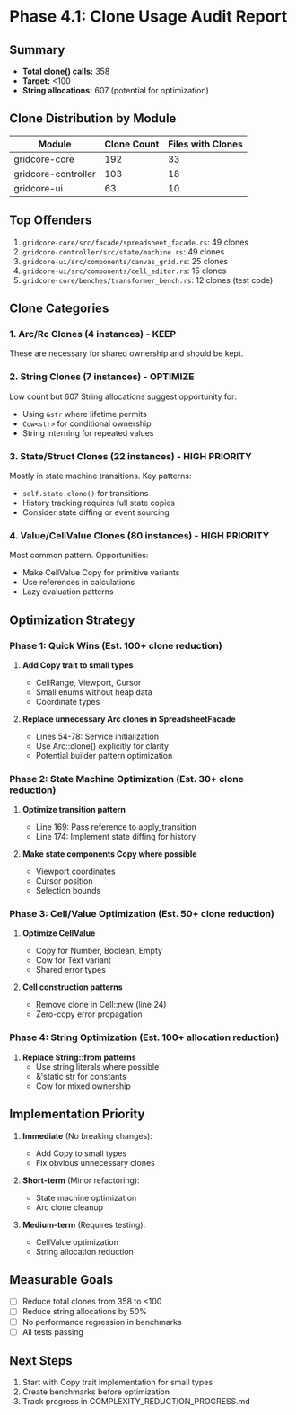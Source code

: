 # Phase 4.1: Clone Usage Audit Report

## Summary
- **Total clone() calls:** 358
- **Target:** <100
- **String allocations:** 607 (potential for optimization)

## Clone Distribution by Module

| Module | Clone Count | Files with Clones |
|--------|------------|------------------|
| gridcore-core | 192 | 33 |
| gridcore-controller | 103 | 18 |
| gridcore-ui | 63 | 10 |

## Top Offenders

1. `gridcore-core/src/facade/spreadsheet_facade.rs`: 49 clones
2. `gridcore-controller/src/state/machine.rs`: 49 clones
3. `gridcore-ui/src/components/canvas_grid.rs`: 25 clones
4. `gridcore-ui/src/components/cell_editor.rs`: 15 clones
5. `gridcore-core/benches/transformer_bench.rs`: 12 clones (test code)

## Clone Categories

### 1. Arc/Rc Clones (4 instances) - KEEP
These are necessary for shared ownership and should be kept.

### 2. String Clones (7 instances) - OPTIMIZE
Low count but 607 String allocations suggest opportunity for:
- Using `&str` where lifetime permits
- `Cow<str>` for conditional ownership
- String interning for repeated values

### 3. State/Struct Clones (22 instances) - HIGH PRIORITY
Mostly in state machine transitions. Key patterns:
- `self.state.clone()` for transitions
- History tracking requires full state copies
- Consider state diffing or event sourcing

### 4. Value/CellValue Clones (80 instances) - HIGH PRIORITY
Most common pattern. Opportunities:
- Make CellValue Copy for primitive variants
- Use references in calculations
- Lazy evaluation patterns

## Optimization Strategy

### Phase 1: Quick Wins (Est. 100+ clone reduction)
1. **Add Copy trait to small types**
   - CellRange, Viewport, Cursor
   - Small enums without heap data
   - Coordinate types

2. **Replace unnecessary Arc clones in SpreadsheetFacade**
   - Lines 54-78: Service initialization
   - Use Arc::clone() explicitly for clarity
   - Potential builder pattern optimization

### Phase 2: State Machine Optimization (Est. 30+ clone reduction)
1. **Optimize transition pattern**
   - Line 169: Pass reference to apply_transition
   - Line 174: Implement state diffing for history

2. **Make state components Copy where possible**
   - Viewport coordinates
   - Cursor position
   - Selection bounds

### Phase 3: Cell/Value Optimization (Est. 50+ clone reduction)
1. **Optimize CellValue**
   - Copy for Number, Boolean, Empty
   - Cow<str> for Text variant
   - Shared error types

2. **Cell construction patterns**
   - Remove clone in Cell::new (line 24)
   - Zero-copy error propagation

### Phase 4: String Optimization (Est. 100+ allocation reduction)
1. **Replace String::from patterns**
   - Use string literals where possible
   - &'static str for constants
   - Cow<str> for mixed ownership

## Implementation Priority

1. **Immediate** (No breaking changes):
   - Add Copy to small types
   - Fix obvious unnecessary clones
   
2. **Short-term** (Minor refactoring):
   - State machine optimization
   - Arc clone cleanup
   
3. **Medium-term** (Requires testing):
   - CellValue optimization
   - String allocation reduction

## Measurable Goals

- [ ] Reduce total clones from 358 to <100
- [ ] Reduce string allocations by 50%
- [ ] No performance regression in benchmarks
- [ ] All tests passing

## Next Steps

1. Start with Copy trait implementation for small types
2. Create benchmarks before optimization
3. Track progress in COMPLEXITY_REDUCTION_PROGRESS.md